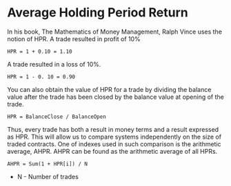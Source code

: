 # Average Holding Period Return

In his book, The Mathematics of Money Management, Ralph Vince uses the notion of HPR. 
A trade resulted in profit of 10% 

```
HPR = 1 + 0.10 = 1.10
```

A trade resulted in a loss of 10%. 

```
HPR = 1 - 0. 10 = 0.90
```

You can also obtain the value of HPR for a trade by dividing the balance value after the trade has been closed by the balance value at opening of the trade. 

```
HPR = BalanceClose / BalanceOpen
```

Thus, every trade has both a result in money terms and a result expressed as HPR. 
This will allow us to compare systems independently on the size of traded contracts. 
One of indexes used in such comparison is the arithmetic average, AHPR. 
AHPR can be found as the arithmetic average of all HPRs.

```
AHPR = Sum(1 + HPR[i]) / N
```

- N - Number of trades
